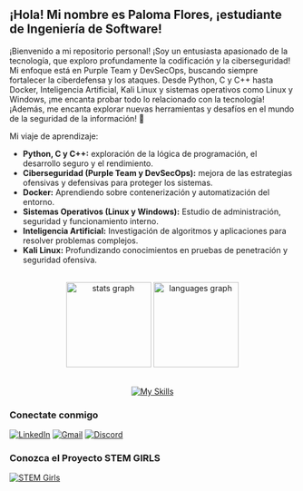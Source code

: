 <h2 align="left"> ¡Hola! Mi nombre es Paloma Flores, ¡estudiante de Ingeniería de Software!</h2>

¡Bienvenido a mi repositorio personal! ¡Soy un entusiasta apasionado de la tecnología, que exploro profundamente la codificación y la ciberseguridad! Mi enfoque está en Purple Team y DevSecOps, buscando siempre fortalecer la ciberdefensa y los ataques. Desde Python, C y C++ hasta Docker, Inteligencia Artificial, Kali Linux y sistemas operativos como Linux y Windows, ¡me encanta probar todo lo relacionado con la tecnología! ¡Además, me encanta explorar nuevas herramientas y desafíos en el mundo de la seguridad de la información! 🚀

Mi viaje de aprendizaje:
- <b>Python, C y C++:</b> exploración de la lógica de programación, el desarrollo seguro y el rendimiento.
- <b>Ciberseguridad (Purple Team y DevSecOps):</b> mejora de las estrategias ofensivas y defensivas para proteger los sistemas.
- <b>Docker:</b> Aprendiendo sobre contenerización y automatización del entorno.
- <b>Sistemas Operativos (Linux y Windows):</b> Estudio de administración, seguridad y funcionamiento interno.
- <b>Inteligencia Artificial:</b> Investigación de algoritmos y aplicaciones para resolver problemas complejos.
- <b>Kali Linux:</b> Profundizando conocimientos en pruebas de penetración y seguridad ofensiva.
<br>

<div align="center">
  <img src="https://github-readme-stats.vercel.app/api?username=palomaflores&hide_title=false&hide_rank=false&show_icons=true&include_all_commits=true&count_private=true&disable_animations=false&theme=blueberry&locale=en&hide_border=false" height="150" alt="stats graph"  />
  <img src="https://github-readme-stats.vercel.app/api/top-langs?username=palomaflores&locale=en&hide_title=false&layout=compact&card_width=320&langs_count=5&theme=blueberry&hide_border=false" height="150" alt="languages graph"  />
</div>
<br>

<div align="center">
  
[![My Skills](https://skillicons.dev/icons?i=c,cpp,py,git,ai,docker,windows,linux,kali,vscode&theme=dark)](https://skillicons.dev)
</div>

### Conectate conmigo
[![LinkedIn](https://img.shields.io/badge/LinkedIn-5cb8ff?style=for-the-badge&logo=linkedin&logoColor=white)](https://www.linkedin.com/in/paloma-floresm)
[![Gmail](https://img.shields.io/badge/Gmail-5cb8ff?style=for-the-badge&logo=gmail&logoColor=white)](mailto:palomaflores.dev@gmail.com)
[![Discord](https://img.shields.io/badge/Discord-5cb8ff?style=for-the-badge&logo=discord&logoColor=white)](https://discord.com/users/1333523387934576711)
<br>

### Conozca el Proyecto STEM GIRLS
[![STEM Girls](https://img.shields.io/badge/STEM_Girls-2196f3?style=for-the-badge&logo=stemgirs&logoColor=white)](https://www.linkedin.com/company/stemgirlsoficial/)

